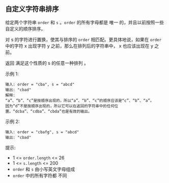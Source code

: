 ## 自定义字符串排序

给定两个字符串 `order` 和 `s` 。`order` 的所有字母都是 唯一 的，并且以前按照一些自定义的顺序排序。

对 s 的字符进行置换，使其与排序的 `order` 相匹配。更具体地说，如果在 `order` 中的字符 x 出现字符 y 之前，那么在排列后的字符串中， x 也应该出现在 y 之前。

返回 满足这个性质的 s 的任意一种排列 。

示例 1:

```
输入: order = "cba", s = "abcd"
输出: "cbad"
解释:
“a”、“b”、“c”是按顺序出现的，所以“a”、“b”、“c”的顺序应该是“c”、“b”、“a”。
因为“d”不是按顺序出现的，所以它可以在返回的字符串中的任何位置。“dcba”、“cdba”、“cbda”也是有效的输出。
```

示例 2:

```
输入: order = "cbafg", s = "abcd"
输出: "cbad"
```

提示:

* 1 <= `order.length` <= 26
* 1 <= `s.length` <= 200
* `order` 和 `s` 由小写英文字母组成
* `order` 中的所有字符都 不同